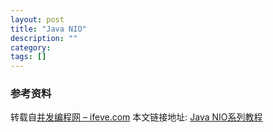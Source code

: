 ```yaml
---
layout: post
title: "Java NIO"
description: ""
category:
tags: []
---
```


### 参考资料

转载自[并发编程网 – ifeve.com](http://ifeve.com/)
本文链接地址: [Java NIO系列教程](http://ifeve.com/overview/)
